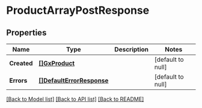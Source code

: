 # ProductArrayPostResponse

## Properties
Name | Type | Description | Notes
------------ | ------------- | ------------- | -------------
**Created** | [**[]GxProduct**](GXProduct.md) |  | [default to null]
**Errors** | [**[]DefaultErrorResponse**](defaultErrorResponse.md) |  | [default to null]

[[Back to Model list]](../README.md#documentation-for-models) [[Back to API list]](../README.md#documentation-for-api-endpoints) [[Back to README]](../README.md)

